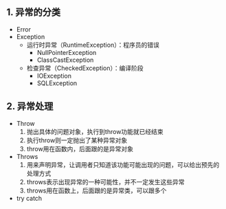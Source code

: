 ## 1. 异常的分类

- Error
- Exception
  - 运行时异常（RuntimeException）：程序员的错误
    - NullPointerException
    - ClassCastException
  - 检查异常（CheckedException）：编译阶段
    - IOException
    - SQLException

## 2. 异常处理

- Throw
  1. 抛出具体的问题对象，执行到throw功能就已经结束
  2. 执行throw则一定抛出了某种异常对象
  3. throw用在函数内，后面跟的是异常对象
- Throws
  1. 用来声明异常，让调用者只知道该功能可能出现的问题，可以给出预先的处理方式
  2. throws表示出现异常的一种可能性，并不一定发生这些异常
  3. throws用在函数上，后面跟的是异常类，可以跟多个
- try catch